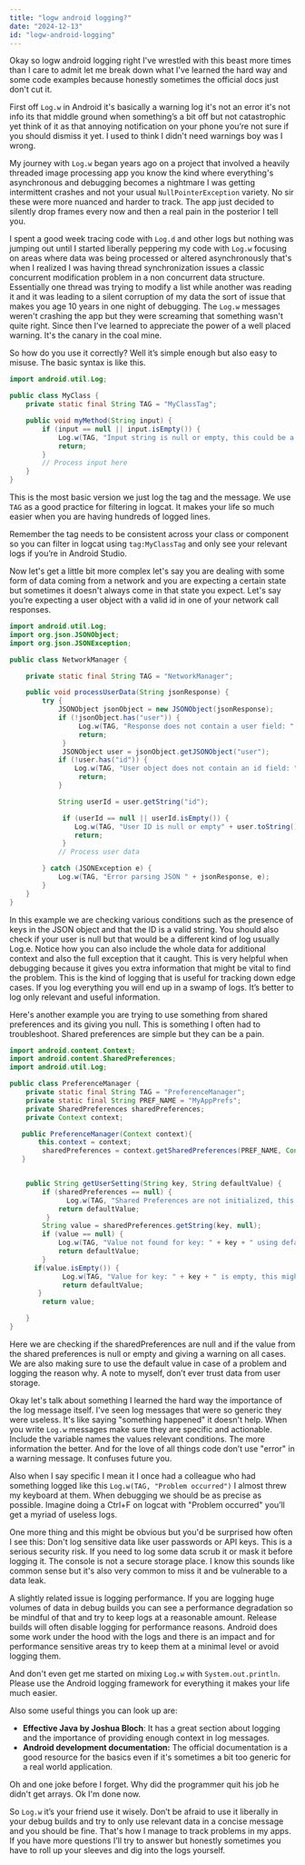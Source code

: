```yaml
---
title: "logw android logging?"
date: "2024-12-13"
id: "logw-android-logging"
---
```


Okay so logw android logging right I've wrestled with this beast more times than I care to admit let me break down what I've learned the hard way and some code examples because honestly sometimes the official docs just don't cut it.

First off `Log.w` in Android it's basically a warning log it's not an error it's not info its that middle ground when something’s a bit off but not catastrophic yet think of it as that annoying notification on your phone you’re not sure if you should dismiss it yet. I used to think I didn't need warnings boy was I wrong.

My journey with `Log.w` began years ago on a project that involved a heavily threaded image processing app you know the kind where everything's asynchronous and debugging becomes a nightmare I was getting intermittent crashes and not your usual `NullPointerException` variety. No sir these were more nuanced and harder to track. The app just decided to silently drop frames every now and then a real pain in the posterior I tell you.

I spent a good week tracing code with `Log.d` and other logs but nothing was jumping out until I started liberally peppering my code with `Log.w` focusing on areas where data was being processed or altered asynchronously that's when I realized I was having thread synchronization issues a classic concurrent modification problem in a non concurrent data structure. Essentially one thread was trying to modify a list while another was reading it and it was leading to a silent corruption of my data the sort of issue that makes you age 10 years in one night of debugging. The `Log.w` messages weren't crashing the app but they were screaming that something wasn't quite right. Since then I’ve learned to appreciate the power of a well placed warning. It's the canary in the coal mine.

So how do you use it correctly? Well it’s simple enough but also easy to misuse. The basic syntax is like this.

```java
import android.util.Log;

public class MyClass {
    private static final String TAG = "MyClassTag";

    public void myMethod(String input) {
        if (input == null || input.isEmpty()) {
            Log.w(TAG, "Input string is null or empty, this could be a problem");
            return;
        }
        // Process input here
    }
}
```

This is the most basic version we just log the tag and the message. We use `TAG` as a good practice for filtering in logcat. It makes your life so much easier when you are having hundreds of logged lines.

Remember the tag needs to be consistent across your class or component so you can filter in logcat using `tag:MyClassTag` and only see your relevant logs if you’re in Android Studio.

Now let's get a little bit more complex let's say you are dealing with some form of data coming from a network and you are expecting a certain state but sometimes it doesn't always come in that state you expect. Let's say you’re expecting a user object with a valid id in one of your network call responses.

```java
import android.util.Log;
import org.json.JSONObject;
import org.json.JSONException;

public class NetworkManager {

    private static final String TAG = "NetworkManager";

    public void processUserData(String jsonResponse) {
        try {
            JSONObject jsonObject = new JSONObject(jsonResponse);
            if (!jsonObject.has("user")) {
                 Log.w(TAG, "Response does not contain a user field: " + jsonResponse);
                 return;
             }
             JSONObject user = jsonObject.getJSONObject("user");
            if (!user.has("id")) {
                Log.w(TAG, "User object does not contain an id field: " + user.toString());
                 return;
            }

            String userId = user.getString("id");

             if (userId == null || userId.isEmpty()) {
                Log.w(TAG, "User ID is null or empty" + user.toString());
                return;
             }
            // Process user data

        } catch (JSONException e) {
            Log.w(TAG, "Error parsing JSON " + jsonResponse, e);
        }
    }
}
```

In this example we are checking various conditions such as the presence of keys in the JSON object and that the ID is a valid string. You should also check if your user is null but that would be a different kind of log usually Log.e. Notice how you can also include the whole data for additional context and also the full exception that it caught. This is very helpful when debugging because it gives you extra information that might be vital to find the problem. This is the kind of logging that is useful for tracking down edge cases. If you log everything you will end up in a swamp of logs. It’s better to log only relevant and useful information.

Here's another example you are trying to use something from shared preferences and its giving you null. This is something I often had to troubleshoot. Shared preferences are simple but they can be a pain.

```java
import android.content.Context;
import android.content.SharedPreferences;
import android.util.Log;

public class PreferenceManager {
    private static final String TAG = "PreferenceManager";
    private static final String PREF_NAME = "MyAppPrefs";
    private SharedPreferences sharedPreferences;
    private Context context;

   public PreferenceManager(Context context){
       this.context = context;
        sharedPreferences = context.getSharedPreferences(PREF_NAME, Context.MODE_PRIVATE);
   }


    public String getUserSetting(String key, String defaultValue) {
        if (sharedPreferences == null) {
              Log.w(TAG, "Shared Preferences are not initialized, this should not happen!");
            return defaultValue;
         }
        String value = sharedPreferences.getString(key, null);
        if (value == null) {
            Log.w(TAG, "Value not found for key: " + key + " using default");
            return defaultValue;
        }
      if(value.isEmpty()) {
             Log.w(TAG, "Value for key: " + key + " is empty, this might be a problem");
             return defaultValue;
       }
        return value;

    }
}
```

Here we are checking if the sharedPreferences are null and if the value from the shared preferences is null or empty and giving a warning on all cases. We are also making sure to use the default value in case of a problem and logging the reason why. A note to myself, don’t ever trust data from user storage.

Okay let's talk about something I learned the hard way the importance of the log message itself. I've seen log messages that were so generic they were useless. It's like saying "something happened" it doesn't help. When you write `Log.w` messages make sure they are specific and actionable. Include the variable names the values relevant conditions. The more information the better. And for the love of all things code don’t use "error" in a warning message. It confuses future you.

Also when I say specific I mean it I once had a colleague who had something logged like this `Log.w(TAG, "Problem occurred")` I almost threw my keyboard at them. When debugging we should be as precise as possible. Imagine doing a Ctrl+F on logcat with "Problem occurred" you’ll get a myriad of useless logs.

One more thing and this might be obvious but you'd be surprised how often I see this: Don't log sensitive data like user passwords or API keys. This is a serious security risk. If you need to log some data scrub it or mask it before logging it. The console is not a secure storage place. I know this sounds like common sense but it's also very common to miss it and be vulnerable to a data leak.

A slightly related issue is logging performance. If you are logging huge volumes of data in debug builds you can see a performance degradation so be mindful of that and try to keep logs at a reasonable amount. Release builds will often disable logging for performance reasons. Android does some work under the hood with the logs and there is an impact and for performance sensitive areas try to keep them at a minimal level or avoid logging them.

And don't even get me started on mixing `Log.w` with `System.out.println`. Please use the Android logging framework for everything it makes your life much easier.

Also some useful things you can look up are:

*   **Effective Java by Joshua Bloch**: It has a great section about logging and the importance of providing enough context in log messages.
*   **Android development documentation:** The official documentation is a good resource for the basics even if it's sometimes a bit too generic for a real world application.

Oh and one joke before I forget. Why did the programmer quit his job he didn't get arrays. Ok I'm done now.

So `Log.w` it’s your friend use it wisely. Don’t be afraid to use it liberally in your debug builds and try to only use relevant data in a concise message and you should be fine. That's how I manage to track problems in my apps. If you have more questions I'll try to answer but honestly sometimes you have to roll up your sleeves and dig into the logs yourself.
